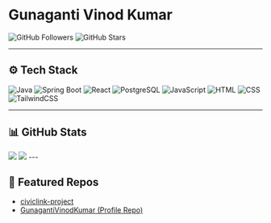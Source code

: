 # Gunaganti Vinod Kumar

![GitHub Followers](https://img.shields.io/github/followers/GunagantiVinodKumar?style=social)
![GitHub Stars](https://img.shields.io/github/stars/GunagantiVinodKumar?affiliations=OWNER%2CCOLLABORATOR&style=social)

---

## ⚙️ Tech Stack
![Java](https://img.shields.io/badge/Java-ED8B00?style=for-the-badge&logo=java&logoColor=white)
![Spring Boot](https://img.shields.io/badge/SpringBoot-6DB33F?style=for-the-badge&logo=springboot&logoColor=white)
![React](https://img.shields.io/badge/React-20232A?style=for-the-badge&logo=react&logoColor=61DAFB)
![PostgreSQL](https://img.shields.io/badge/PostgreSQL-316192?style=for-the-badge&logo=postgresql&logoColor=white)
![JavaScript](https://img.shields.io/badge/JavaScript-F7DF1E?style=for-the-badge&logo=javascript&logoColor=black)
![HTML](https://img.shields.io/badge/HTML5-E34F26?style=for-the-badge&logo=html5&logoColor=white)
![CSS](https://img.shields.io/badge/CSS3-1572B6?style=for-the-badge&logo=css3&logoColor=white)
![TailwindCSS](https://img.shields.io/badge/TailwindCSS-06B6D4?style=for-the-badge&logo=tailwindcss&logoColor=white)


---

## 📊 GitHub Stats
<img src="https://github-profile-summary-cards.vercel.app/api/cards/stats?username=GunagantiVinodKumar&theme=github_dark" />
<img src="https://github-readme-stats.vercel.app/api/top-langs/?username=GunagantiVinodKumar&layout=compact&theme=github_dark" />
---

## 🔗 Featured Repos

- [civiclink-project](https://github.com/GunagantiVinodKumar/civiclink-project)
- [GunagantiVinodKumar (Profile Repo)](https://github.com/GunagantiVinodKumar/GunagantiVinodKumar)
